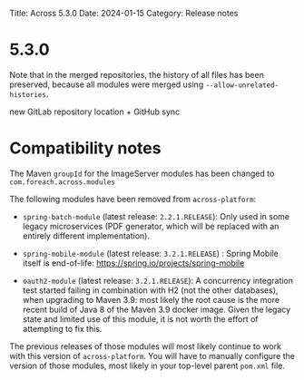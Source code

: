 Title: Across 5.3.0
Date: 2024-01-15
Category: Release notes

# 5.3.0

Note that in the merged repositories, the history of all files has
been preserved, because all modules were merged using
`--allow-unrelated-histories`.

new GitLab repository location + GitHub sync


# Compatibility notes

The Maven `groupId` for the ImageServer modules has been changed to
`com.foreach.across.modules`

The following modules have been removed from `across-platform`:

- `spring-batch-module` (latest release: `2.2.1.RELEASE`): Only used
  in some legacy microservices (PDF generator, which will be replaced
  with an entirely different implementation).

- `spring-mobile-module` (latest release: `3.2.1.RELEASE`) : Spring
  Mobile itself is end-of-life:
  https://spring.io/projects/spring-mobile

- `oauth2-module` (latest release: `3.2.1.RELEASE`): A concurrency
  integration test started failing in combination with H2 (not the
  other databases), when upgrading to Maven 3.9: most likely the root
  cause is the more recent build of Java 8 of the Maven 3.9 docker
  image. Given the legacy state and limited use of this module, it is
  not worth the effort of attempting to fix this.

The previous releases of those modules will most likely continue to
work with this version of `across-platform`. You will have to manually
configure the version of those modules, most likely in your top-level
parent `pom.xml` file.
